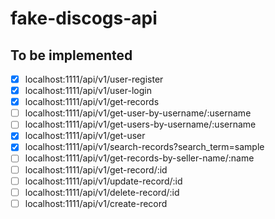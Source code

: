 # fake-discogs-api

## To be implemented

- [x] localhost:1111/api/v1/user-register
- [x] localhost:1111/api/v1/user-login
- [x] localhost:1111/api/v1/get-records
- [ ] localhost:1111/api/v1/get-user-by-username/:username
- [ ] localhost:1111/api/v1/get-users-by-username/:username
- [x] localhost:1111/api/v1/get-user
- [x] localhost:1111/api/v1/search-records?search_term=sample
- [ ] localhost:1111/api/v1/get-records-by-seller-name/:name
- [ ] localhost:1111/api/v1/get-record/:id
- [ ] localhost:1111/api/v1/update-record/:id
- [ ] localhost:1111/api/v1/delete-record/:id
- [ ] localhost:1111/api/v1/create-record
